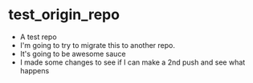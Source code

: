 # test_origin_repo
* A test repo
* I'm going to try to migrate this to another repo.
* It's going to be awesome sauce
* I made some changes to see if I can make a 2nd push and see what happens

